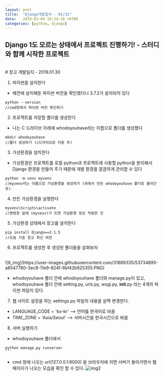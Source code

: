```yaml
---
layout: post
title:  "Django개발일지 - 01/31"
date:   2019-03-04 18:34:10 +0700
categories: [python, django]
---
```


## Django 1도 모르는 상태에서 프로젝트 진행하기! - 스터디와 함께 시작한 프로젝트
<br>
# 장고 개발일지 - 2019.01.30

1. 파이썬을 설치한다
 * 예전에 설치해둔 파이썬 버전을 확인했더니 3.7.2가 설치되어 있다
~~~
python --version
//cmd창에서 파이썬 버전 확인하기
~~~

  2. 프로젝트를 저장할 폴더를 생성한다
* 나는 C 드라이브 아래에 whodoyouhave라는 이름으로 폴더를 생성했다
~~~
mkdir whodoyouhave
//폴더 생성하기 (c드라이브로 이동 후)
~~~
  3. 가상환경을 설치한다
* 가상환경은 프로젝트를 로컬 python과 프로젝트에 사용할 python을 분리해서 Django 환경을 만들어 주기 때문에 개발 환경을 깔끔하게 관리할 수 있다
~~~
python -m venv myvenv
//myvenv라는 이름으로 가상환경을 생성하기 (위에서 만든 whodoyouhave 폴더로 들어간 후)
~~~
  4. 만든 가상환경을 실행한다
~~~
myvenv\Scripts\activate
//명령창 앞에 (myvenv)가 뜨면 가상환경 정상 작동한 것
~~~
  5.  가상환경 상태에서 장고를 설치한다
~~~
pip install Django==2.1.5
//오늘 기준 장고 최신 버전
~~~
6.  프로젝트를 생성한 후 생성된 폴더들을 살펴보자
<br>
![6_img](https://user-images.githubusercontent.com/31889335/53734895-a8547780-3ec8-11e9-824f-6bf42b925355.PNG)

  * whodoyouhave 폴더 안에 whodoyouhave 폴더와 manage.py이 있고, whodoyouhave 폴더 안에 setting.py, urls.py, wsgi.py, ____init____.py 라는 4개의 파이썬 파일이 있다.
7. 웹 사이트 설정을 하는 settings.py 파일의 내용을 살짝 변경한다.
  * LANGUAGE_CODE = 'ko-kr' --> 언어를 한국어로 바꿈
  * TIME_ZONE = 'Asia/Seoul' --> 서버시간을 한국시간으로 바꿈
8. 서버 실행하기
  * whodoyouhave 폴더에서
  ~~~```
  python manage.py runserver
  ```
  ~~~
  * cmd 창에 나오는 url(127.0.0.1:8000) 을 브라우저에 치면 서버가 돌아가면서 웹 페이지가 나오는 모습을 확인 할 수 있다.
  ![img2](https://user-images.githubusercontent.com/31889335/53735089-3f213400-3ec9-11e9-8202-ba00f3a4a6cc.PNG)
